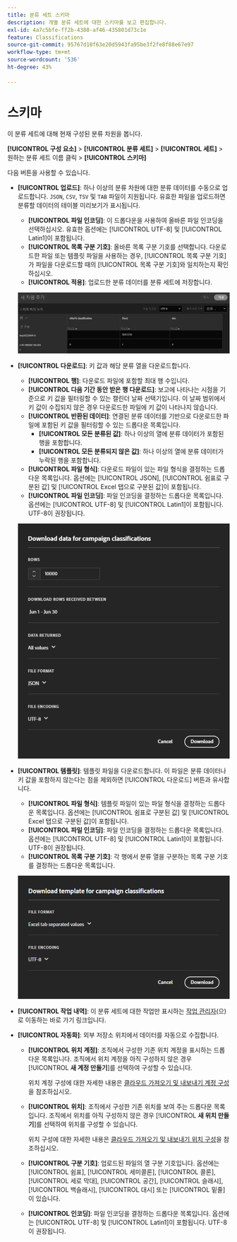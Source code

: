 ```yaml
---
title: 분류 세트 스키마
description: 개별 분류 세트에 대한 스키마를 보고 편집합니다.
exl-id: 4a7c5bfe-ff2b-4380-af46-435801d73c1e
feature: Classifications
source-git-commit: 95767d10f63e20d5943fa95be3f2fe8f88e67e97
workflow-type: tm+mt
source-wordcount: '536'
ht-degree: 43%

---
```


# 스키마

이 분류 세트에 대해 현재 구성된 분류 차원을 봅니다.

**[!UICONTROL 구성 요소]** > **[!UICONTROL 분류 세트]** > **[!UICONTROL 세트]** > 원하는 분류 세트 이름 클릭 > **[!UICONTROL 스키마]**

다음 버튼을 사용할 수 있습니다.

<!--* **[!UICONTROL Add]**: Adds an empty row so that you can add a classification dimension to the schema.-->
* **[!UICONTROL 업로드]**: 하나 이상의 분류 차원에 대한 분류 데이터를 수동으로 업로드합니다. `JSON`, `CSV`, `TSV` 및 `TAB` 파일이 지원됩니다. 유효한 파일을 업로드하면 분류할 데이터의 테이블 미리보기가 표시됩니다.
   * **[!UICONTROL 파일 인코딩]**: 이 드롭다운을 사용하여 올바른 파일 인코딩을 선택하십시오. 유효한 옵션에는 [!UICONTROL UTF-8] 및 [!UICONTROL Latin1]이 포함됩니다.
   * **[!UICONTROL 목록 구분 기호]**: 올바른 목록 구분 기호를 선택합니다. 다운로드한 파일 또는 템플릿 파일을 사용하는 경우, [!UICONTROL 목록 구분 기호]가 파일을 다운로드할 때의 [!UICONTROL 목록 구분 기호]와 일치하는지 확인하십시오.
   * **[!UICONTROL 적용]**: 업로드한 분류 데이터를 분류 세트에 저장합니다.

  ![분류 세트 업로드](../../assets/classification-set-upload.png)

* **[!UICONTROL 다운로드]**: 키 값과 해당 분류 열을 다운로드합니다.
   * **[!UICONTROL 행]**: 다운로드 파일에 포함할 최대 행 수입니다.
   * **[!UICONTROL 다음 기간 동안 받은 행 다운로드]**: 보고에 나타나는 시점을 기준으로 키 값을 필터링할 수 있는 캘린더 날짜 선택기입니다. 이 날짜 범위에서 키 값이 수집되지 않은 경우 다운로드한 파일에 키 값이 나타나지 않습니다.
   * **[!UICONTROL 반환된 데이터]**: 연결된 분류 데이터를 기반으로 다운로드한 파일에 포함된 키 값을 필터링할 수 있는 드롭다운 목록입니다.
      * **[!UICONTROL 모든 분류된 값]**: 하나 이상의 열에 분류 데이터가 포함된 행을 포함합니다.
      * **[!UICONTROL 모든 분류되지 않은 값]**: 하나 이상의 열에 분류 데이터가 누락된 행을 포함합니다.
   * **[!UICONTROL 파일 형식]**: 다운로드 파일이 있는 파일 형식을 결정하는 드롭다운 목록입니다. 옵션에는 [!UICONTROL JSON], [!UICONTROL 쉼표로 구분된 값] 및 [!UICONTROL Excel 탭으로 구분된 값]이 포함됩니다.
   * **[!UICONTROL 파일 인코딩]**: 파일 인코딩을 결정하는 드롭다운 목록입니다. 옵션에는 [!UICONTROL UTF-8] 및 [!UICONTROL Latin1]이 포함됩니다. UTF-8이 권장됩니다.

  ![분류 세트 다운로드](../../assets/classification-set-download.png)

* **[!UICONTROL 템플릿]**: 템플릿 파일을 다운로드합니다. 이 파일은 분류 데이터나 키 값을 포함하지 않는다는 점을 제외하면 [!UICONTROL 다운로드] 버튼과 유사합니다.
   * **[!UICONTROL 파일 형식]**: 템플릿 파일이 있는 파일 형식을 결정하는 드롭다운 목록입니다. 옵션에는 [!UICONTROL 쉼표로 구분된 값] 및 [!UICONTROL Excel 탭으로 구분된 값]이 포함됩니다.
   * **[!UICONTROL 파일 인코딩]**: 파일 인코딩을 결정하는 드롭다운 목록입니다. 옵션에는 [!UICONTROL UTF-8] 및 [!UICONTROL Latin1]이 포함됩니다. UTF-8이 권장됩니다.
   * **[!UICONTROL 목록 구분 기호]**: 각 행에서 분류 열을 구분하는 목록 구분 기호를 결정하는 드롭다운 목록입니다.

  ![분류 집합 템플릿](../../assets/classification-set-template.png)

* **[!UICONTROL 작업 내역]**: 이 분류 세트에 대한 작업만 표시하는 [작업 관리자](../job-manager.md)(으)로 이동하는 바로 가기 링크입니다.
* **[!UICONTROL 자동화]**: 외부 저장소 위치에서 데이터를 자동으로 수집합니다.
   * **[!UICONTROL 위치 계정]**: 조직에서 구성한 기존 위치 계정을 표시하는 드롭다운 목록입니다. 조직에서 위치 계정을 아직 구성하지 않은 경우 [!UICONTROL **새 계정 만들기**]&#x200B;를 선택하여 구성할 수 있습니다.

     위치 계정 구성에 대한 자세한 내용은 [클라우드 가져오기 및 내보내기 계정 구성](/help/components/locations/configure-import-accounts.md)을 참조하십시오.

   * **[!UICONTROL 위치]**: 조직에서 구성한 기존 위치를 보여 주는 드롭다운 목록입니다. 조직에서 위치를 아직 구성하지 않은 경우 [!UICONTROL **새 위치 만들기**]&#x200B;를 선택하여 위치를 구성할 수 있습니다.

     위치 구성에 대한 자세한 내용은 [클라우드 가져오기 및 내보내기 위치 구성](/help/components/locations/configure-import-locations.md)을 참조하십시오.

   * **[!UICONTROL 구분 기호]**: 업로드된 파일의 열 구분 기호입니다. 옵션에는 [!UICONTROL 쉼표], [!UICONTROL 세미콜론], [!UICONTROL 콜론], [!UICONTROL 세로 막대], [!UICONTROL 공간], [!UICONTROL 슬래시], [!UICONTROL 백슬래시], [!UICONTROL 대시] 또는 [!UICONTROL 밑줄]이 있습니다.

   * **[!UICONTROL 인코딩]**: 파일 인코딩을 결정하는 드롭다운 목록입니다. 옵션에는 [!UICONTROL UTF-8] 및 [!UICONTROL Latin1]이 포함됩니다. UTF-8이 권장됩니다.
